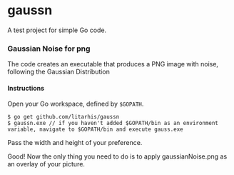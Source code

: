 # gaussn

A test project for simple Go code.

### Gaussian Noise for png

The code creates an executable that produces a PNG image with noise, following the Gaussian Distribution

#### Instructions
Open your Go workspace, defined by `$GOPATH`.

```
$ go get github.com/litarhis/gaussn
$ gaussn.exe // if you haven't added $GOPATH/bin as an environment variable, navigate to $GOPATH/bin and execute gauss.exe
```
Pass the width and height of your preference.

Good! Now the only thing you need to do is to apply gaussianNoise.png as an overlay of your picture.